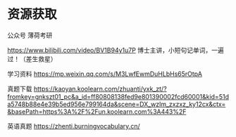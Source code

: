 # 资源获取
公众号 薄荷考研

https://www.bilibili.com/video/BV1B94y1u7P 博士主讲，小短句记单词，一遍过！（差生救星）
 

学习资料
https://mp.weixin.qq.com/s/M3LwfEwmDuHLbHs65rOtpA

真题下载
https://kaoyan.koolearn.com/zhuanti/yxk_zt/?fromkey=gnkszt01_pc&a_id=ff80808138fed9e801390002fcd60001&kid=51da5748b88e4e39b5ed956e799164da&scene=DX_wzlm_zxzxz_ky12cx&ctx=&basePath=https%3A%2F%2Fun.koolearn.com%3A443%2F

英语真题
https://zhenti.burningvocabulary.cn/